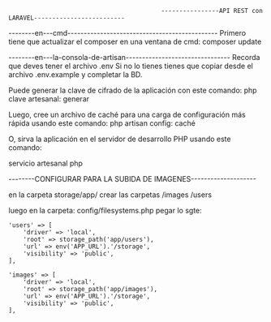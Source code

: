                                               ----------------API REST con LARAVEL-------------------------    

--------en---cmd----------------------------------------------
Primero tiene que actualizar el composer en una ventana de cmd:
composer update

--------en---la-consola-de-artisan--------------------------------
Recorda que deves tener el archivo .env
Si no lo tienes tienes que copiar desde el archivo .env.example y completar la BD.

Puede generar la clave de cifrado de la aplicación con este comando:
php clave artesanal: generar

Luego, cree un archivo de caché para una carga de configuración más rápida usando este comando:
php artisan config: caché

O, sirva la aplicación en el servidor de desarrollo PHP usando este comando:

servicio artesanal php



--------CONFIGURAR PARA LA SUBIDA DE IMAGENES--------------------

en la carpeta storage/app/ crear las carpetas
/images
/users

luego en la carpeta: config/filesystems.php pegar lo sgte:

    'users' => [
        'driver' => 'local',
        'root' => storage_path('app/users'),
        'url' => env('APP_URL').'/storage',
        'visibility' => 'public',
    ],

    'images' => [
        'driver' => 'local',
        'root' => storage_path('app/images'),
        'url' => env('APP_URL').'/storage',
        'visibility' => 'public',
    ],
